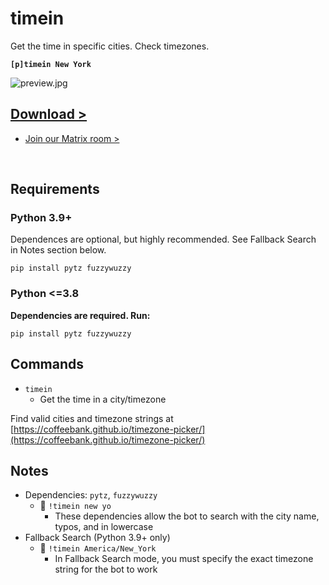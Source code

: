 # timein

Get the time in specific cities. Check timezones.

**`[p]timein New York`**

![preview.jpg](https://coffeebank.github.io/coffee-maubot/assets/timein-preview.jpg)

<div className="hidden">

## [Download >](https://coffeebank.github.io/coffee-maubot/timein)

- [Join our Matrix room >](https://coffeebank.github.io/matrix)

</div>

<br />


## Requirements

### Python 3.9+

Dependences are optional, but highly recommended. See Fallback Search in Notes section below.

`pip install pytz fuzzywuzzy`

### Python \<\=3.8

**Dependencies are required. Run:**

`pip install pytz fuzzywuzzy`


## Commands

- `timein`
  - Get the time in a city/timezone

Find valid cities and timezone strings at [https://coffeebank.github.io/timezone-picker/](https://coffeebank.github.io/timezone-picker/)


## Notes

- Dependencies: `pytz`, `fuzzywuzzy`
  - 🔺 `!timein new yo`
    - These dependencies allow the bot to search with the city name, typos, and in lowercase
- Fallback Search (Python 3.9+ only)
  - 🔹 `!timein America/New_York`
    - In Fallback Search mode, you must specify the exact timezone string for the bot to work
